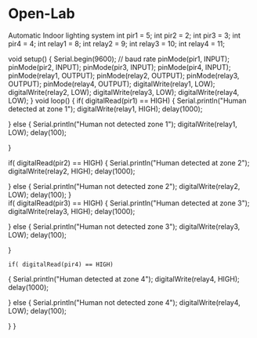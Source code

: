# Open-Lab
Automatic Indoor lighting system
int pir1 = 5; 
int pir2 = 2;
int pir3 = 3; 
int pir4 = 4; 
int relay1 = 8; 
int relay2 = 9;
int relay3 = 10;
int relay4 = 11;
 
void setup()
{
 Serial.begin(9600); // baud rate
pinMode(pir1, INPUT);
pinMode(pir2, INPUT);
pinMode(pir3, INPUT);
pinMode(pir4, INPUT); 
pinMode(relay1, OUTPUT);
pinMode(relay2, OUTPUT);
pinMode(relay3, OUTPUT);
pinMode(relay4, OUTPUT);
digitalWrite(relay1, LOW); 
digitalWrite(relay2, LOW);
digitalWrite(relay3, LOW);
digitalWrite(relay4, LOW);
}
void loop()
{
  if( digitalRead(pir1) == HIGH) 
 {
   Serial.println("Human detected at zone 1"); 
   digitalWrite(relay1, HIGH); 
   delay(1000); 
  
 } 
  else 
 {
   Serial.println("Human not detected zone 1"); 
   digitalWrite(relay1, LOW); 
   delay(100); 
  
 } 
  
   if( digitalRead(pir2) == HIGH) 
 {
   Serial.println("Human detected at zone 2"); 
   digitalWrite(relay2, HIGH); 
   delay(1000); 
  
 } 
  else 
 {
   Serial.println("Human not detected zone 2"); 
   digitalWrite(relay2, LOW); 
   delay(100);
  }  
    if( digitalRead(pir3) == HIGH) 
 {
   Serial.println("Human detected at zone 3"); 
   digitalWrite(relay3, HIGH); 
   delay(1000); 
  
 } 
  else 
 {
   Serial.println("Human not detected zone 3"); 
   digitalWrite(relay3, LOW); 
   delay(100); 
  
 } 
  
    if( digitalRead(pir4) == HIGH) 
 {
   Serial.println("Human detected at zone 4"); 
   digitalWrite(relay4, HIGH); 
   delay(1000); 
  
 } 
  else 
 {
   Serial.println("Human not detected zone 4"); 
   digitalWrite(relay4, LOW); 
   delay(100); 
  
 } 
}
